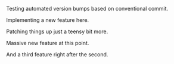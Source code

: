 Testing automated version bumps based on conventional commit.

Implementing a new feature here.

Patching things up just a teensy bit more.

Massive new feature at this point.

And a third feature right after the second.